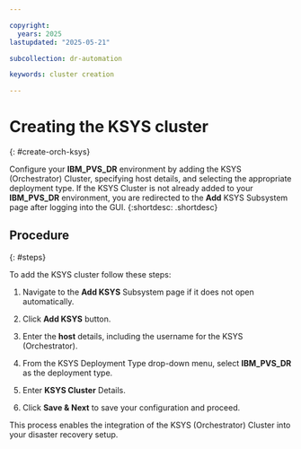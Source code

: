 ```yaml
---

copyright:
  years: 2025
lastupdated: "2025-05-21"

subcollection: dr-automation

keywords: cluster creation

---
```


# Creating the KSYS cluster
{: #create-orch-ksys}

Configure your **IBM_PVS_DR** environment by adding the KSYS (Orchestrator) Cluster, specifying host details, and selecting the appropriate deployment type. If the KSYS Cluster is not already added to your **IBM_PVS_DR** environment, you are redirected to the **Add** KSYS Subsystem page after logging into the GUI.
{:shortdesc: .shortdesc}

## Procedure 
{: #steps}

To add the KSYS cluster follow these steps:

1. Navigate to the **Add KSYS** Subsystem page if it does not open automatically.

2. Click **Add KSYS** button.

3. Enter the **host** details, including the username for the KSYS (Orchestrator).

4. From the KSYS Deployment Type drop-down menu, select **IBM_PVS_DR** as the deployment type.

5. Enter **KSYS Cluster** Details.

6. Click **Save & Next** to save your configuration and proceed.

This process enables the integration of the KSYS (Orchestrator) Cluster into your disaster recovery setup.
